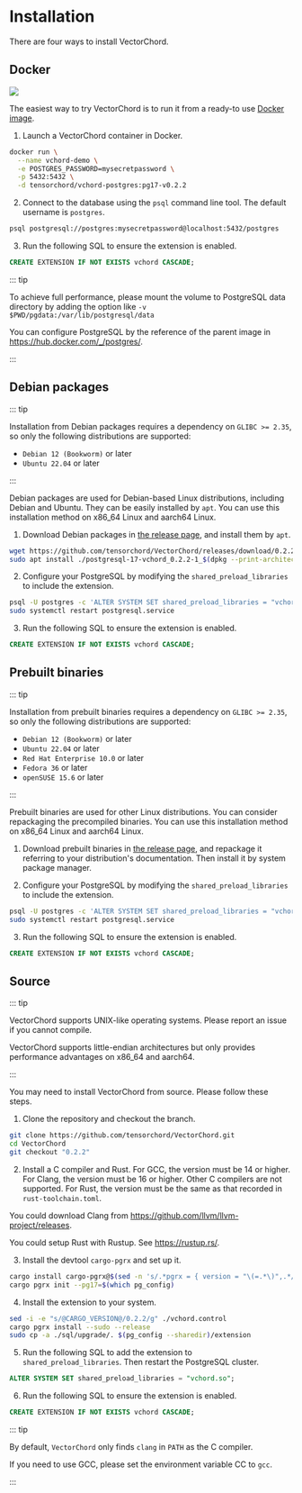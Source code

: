 # Installation

There are four ways to install VectorChord.

## Docker

<a href="https://hub.docker.com/r/tensorchord/vchord-postgres"><img src="https://img.shields.io/docker/pulls/tensorchord/vchord-postgres" /></a>

The easiest way to try VectorChord is to run it from a ready-to use [Docker image](https://hub.docker.com/r/tensorchord/vchord-postgres).

1. Launch a VectorChord container in Docker.

```sh
docker run \
  --name vchord-demo \
  -e POSTGRES_PASSWORD=mysecretpassword \
  -p 5432:5432 \
  -d tensorchord/vchord-postgres:pg17-v0.2.2
```

2. Connect to the database using the `psql` command line tool. The default username is `postgres`.

```sh
psql postgresql://postgres:mysecretpassword@localhost:5432/postgres
```

3. Run the following SQL to ensure the extension is enabled.

```sql
CREATE EXTENSION IF NOT EXISTS vchord CASCADE;
```

::: tip

To achieve full performance, please mount the volume to PostgreSQL data directory by adding the option like `-v $PWD/pgdata:/var/lib/postgresql/data`

You can configure PostgreSQL by the reference of the parent image in https://hub.docker.com/_/postgres/.

:::

## Debian packages

::: tip

Installation from Debian packages requires a dependency on `GLIBC >= 2.35`, so only the following distributions are supported:

- `Debian 12 (Bookworm)` or later
- `Ubuntu 22.04` or later

:::

Debian packages are used for Debian-based Linux distributions, including Debian and Ubuntu. They can be easily installed by `apt`. You can use this installation method on x86_64 Linux and aarch64 Linux.

1. Download Debian packages in [the release page](https://github.com/tensorchord/VectorChord/releases/latest), and install them by `apt`.

```sh
wget https://github.com/tensorchord/VectorChord/releases/download/0.2.2/postgresql-17-vchord_0.2.2-1_$(dpkg --print-architecture).deb
sudo apt install ./postgresql-17-vchord_0.2.2-1_$(dpkg --print-architecture).deb
```

2. Configure your PostgreSQL by modifying the `shared_preload_libraries` to include the extension.

```sh
psql -U postgres -c 'ALTER SYSTEM SET shared_preload_libraries = "vchord.so"'
sudo systemctl restart postgresql.service
```

3. Run the following SQL to ensure the extension is enabled.

```sql
CREATE EXTENSION IF NOT EXISTS vchord CASCADE;
```

## Prebuilt binaries

::: tip

Installation from prebuilt binaries requires a dependency on `GLIBC >= 2.35`, so only the following distributions are supported:

- `Debian 12 (Bookworm)` or later
- `Ubuntu 22.04` or later
- `Red Hat Enterprise 10.0` or later
- `Fedora 36` or later
- `openSUSE 15.6` or later

:::

Prebuilt binaries are used for other Linux distributions. You can consider repackaging the precompiled binaries. You can use this installation method on x86_64 Linux and aarch64 Linux.

1. Download prebuilt binaries in [the release page](https://github.com/tensorchord/VectorChord/releases/latest), and repackage it referring to your distribution's documentation. Then install it by system package manager.

2. Configure your PostgreSQL by modifying the `shared_preload_libraries` to include the extension.

```sh
psql -U postgres -c 'ALTER SYSTEM SET shared_preload_libraries = "vchord.so"'
sudo systemctl restart postgresql.service
```

3. Run the following SQL to ensure the extension is enabled.

```sql
CREATE EXTENSION IF NOT EXISTS vchord CASCADE;
```

## Source

::: tip

VectorChord supports UNIX-like operating systems. Please report an issue if you cannot compile.

VectorChord supports little-endian architectures but only provides performance advantages on x86_64 and aarch64.

:::

You may need to install VectorChord from source. Please follow these steps.

1. Clone the repository and checkout the branch.

```sh
git clone https://github.com/tensorchord/VectorChord.git
cd VectorChord
git checkout "0.2.2"
```

2. Install a C compiler and Rust. For GCC, the version must be 14 or higher. For Clang, the version must be 16 or higher. Other C compilers are not supported. For Rust, the version must be the same as that recorded in `rust-toolchain.toml`.

You could download Clang from https://github.com/llvm/llvm-project/releases.

You could setup Rust with Rustup. See https://rustup.rs/.

3. Install the devtool `cargo-pgrx` and set up it.

```sh
cargo install cargo-pgrx@$(sed -n 's/.*pgrx = { version = "\(=.*\)",.*/\1/p' Cargo.toml) --locked
cargo pgrx init --pg17=$(which pg_config)
```

4. Install the extension to your system.

```sh
sed -i -e "s/@CARGO_VERSION@/0.2.2/g" ./vchord.control
cargo pgrx install --sudo --release
sudo cp -a ./sql/upgrade/. $(pg_config --sharedir)/extension
```

5. Run the following SQL to add the extension to `shared_preload_libraries`. Then restart the PostgreSQL cluster.

```sql
ALTER SYSTEM SET shared_preload_libraries = "vchord.so";
```

6. Run the following SQL to ensure the extension is enabled.

```sql
CREATE EXTENSION IF NOT EXISTS vchord CASCADE;
```

::: tip

By default, `VectorChord` only finds `clang` in `PATH` as the C compiler.

If you need to use GCC, please set the environment variable CC to `gcc`.

:::
